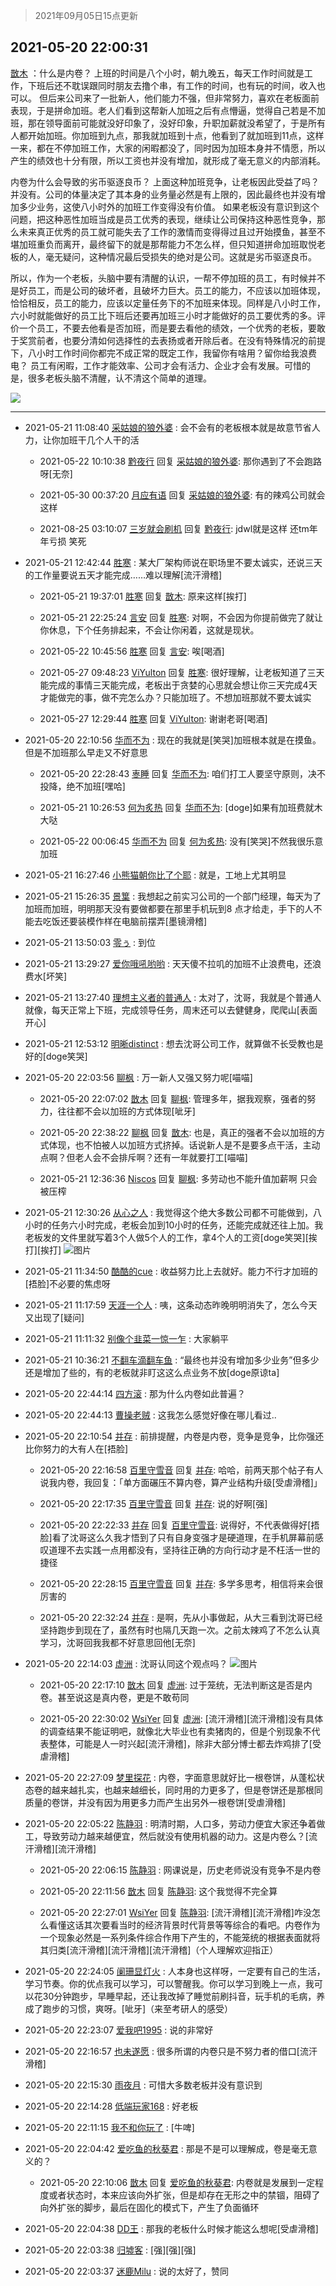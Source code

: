 > 2021年09月05日15点更新
<link rel="stylesheet" href="https://cdn.jsdelivr.net/gh/taotie6/sampleJSON@main/css/photo_show.css">


 ## 2021-05-20 22:00:31 

 [㪚木](https://www.coolapk.com/feed/27108695?shareKey=NjIwZjY2ZTBiM2E1NjEzMTc3Zjk~) ：什么是内卷？
上班的时间是八个小时，朝九晚五，每天工作时间就是工作，下班后还不耽误跟同时朋友去撸个串，有工作的时间，也有玩的时间，收入也可以。
但后来公司来了一批新人，他们能力不强，但非常努力，喜欢在老板面前表现，于是拼命加班。老人们看到这帮新人加班之后有点懵逼<!--break-->，觉得自己若是不加班，那在领导面前可能就没好印象了，没好印象，升职加薪就没希望了，于是所有人都开始加班。你加班到九点，那我就加班到十点，他看到了就加班到11点，这样一来，都在不停加班工作，大家的闲暇都没了，同时因为加班本身并不情愿，所以产生的绩效也十分有限，所以工资也并没有增加，就形成了毫无意义的内部消耗。

内卷为什么会导致的劣币驱逐良币？
上面这种加班竞争，让老板因此受益了吗？并没有。公司的体量决定了其本身的业务量必然是有上限的，因此最终也并没有增加多少业务，这使八小时外的加班工作变得没有价值。
如果老板没有意识到这个问题，把这种恶性加班当成是员工优秀的表现，继续让公司保持这种恶性竞争，那么未来真正优秀的员工就可能失去了工作的激情而变得得过且过开始摸鱼，甚至不堪加班重负而离开，最终留下的就是那帮能力不怎么样，但只知道拼命加班取悦老板的人，毫无疑问，这种情况最后受损失的绝对是公司。这就是劣币驱逐良币。

所以，作为一个老板，头脑中要有清醒的认识，一帮不停加班的员工，有时候并不是好员工，而是公司的破坏者，且破坏力巨大。员工的能力，不应该以加班体现，恰恰相反，员工的能力，应该以定量任务下的不加班来体现。同样是八小时工作，六小时就能做好的员工比下班后还要再加班三小时才能做好的员工要优秀的多。评价一个员工，不要去他看是否加班，而是要去看他的绩效，一个优秀的老板，要敢于奖赏前者，也要分清如何选择性的去表扬或者开除后者。在没有特殊情况的前提下，八小时工作时间你都完不成正常的既定工作，我留你有啥用？留你给我浪费电？
员工有闲暇，工作才能效率、公司才会有活力、企业才会有发展。可惜的是，很多老板头脑不清醒，认不清这个简单的道理。 

<div class="album">
<img class="img-item" src="https://image.coolapk.com/feed/2020/0606/14/1081091_4ed28736_5630_6598@353x200.gif" />
</div>

 ------- 

- 2021-05-21 11:08:40 [采姑娘的狼外婆](uid=2643467) : 会不会有的老板根本就是故意节省人力，让你加班干几个人干的活 

    - 2021-05-22 10:10:38 [黔夜行](uid=1627874) 回复 [采姑娘的狼外婆](uid=2643467): 那你遇到了不会跑路呀[无奈] 

    - 2021-05-30 00:37:20 [月应有语](uid=1457481) 回复 [采姑娘的狼外婆](uid=2643467): 有的辣鸡公司就会这样 

    - 2021-08-25 03:10:07 [三岁就会刷机](uid=3297960) 回复 [黔夜行](uid=1627874): jdwl就是这样 还tm年年亏损 笑死 

- 2021-05-21 12:42:44 [胜寒](uid=621479) : 某大厂架构师说在职场里不要太诚实，还说三天的工作量要说五天才能完成……难以理解[流汗滑稽] 

    - 2021-05-21 19:37:01 [胜寒](uid=621479) 回复 [㪚木](uid=1081091): 原来这样[挨打] 

    - 2021-05-21 22:25:24 [言安](uid=2043658) 回复 [胜寒](uid=621479): 对啊，不会因为你提前做完了就让你休息，下个任务排起来，不会让你闲着，这就是现状。 

    - 2021-05-22 10:45:56 [胜寒](uid=621479) 回复 [言安](uid=2043658): 唉[喝酒] 

    - 2021-05-27 09:48:23 [ViYulton](uid=1007512) 回复 [胜寒](uid=621479): 很好理解，让老板知道了三天能完成的事情三天能完成，老板出于贪婪的心思就会想让你三天完成4天才能做完的事，做不完怎么办？只能加班了。不想加班那就不要太诚实 

    - 2021-05-27 12:29:44 [胜寒](uid=621479) 回复 [ViYulton](uid=1007512): 谢谢老哥[喝酒] 

- 2021-05-20 22:10:56 [华而不为](uid=1212555) : 现在的我就是[笑哭]加班根本就是在摸鱼。但是不加班那么早走又不好意思 

    - 2021-05-20 22:28:43 [栆睡](uid=2246713) 回复 [华而不为](uid=1212555): 咱们打工人要坚守原则，决不投降，绝不加班[嘿哈] 

    - 2021-05-21 10:26:53 [何为炙热](uid=2219821) 回复 [华而不为](uid=1212555): [doge]如果有加班费就木大哒 

    - 2021-05-22 00:06:45 [华而不为](uid=1212555) 回复 [何为炙热](uid=2219821): 没有[笑哭]不然我很乐意加班 

- 2021-05-21 16:27:46 [小熊猫朝你比了个耶](uid=4352062) : 就是，工地上尤其明显 

- 2021-05-21 15:26:35 [景䈎](uid=1918006) : 我想起之前实习公司的一个部门经理，每天为了加班而加班，明明那天没有要做都要在那里手机玩到8 点才给走，手下的人不能去吃饭还要装模作样在电脑前摆弄[墨镜滑稽] 

- 2021-05-21 13:50:03 [零ぅ](uid=4164208) : 到位 

- 2021-05-21 13:29:27 [爱你哦吼哟哟](uid=2337567) : 天天傻不拉叽的加班不止浪费电，还浪费水[坏笑] 

- 2021-05-21 13:27:40 [理想主义者的普通人](uid=1708330) : 太对了，沈哥，我就是个普通人就像，每天正常上下班，完成领导任务，周末还可以去健健身，爬爬山[表面开心] 

- 2021-05-21 12:53:12 [明晰distinct](uid=1960890) : 想去沈哥公司工作，就算做不长受教也是好的[doge笑哭] 

- 2021-05-20 22:03:56 [聊枫](uid=2408757) : 万一新人又强又努力呢[喵喵] 

    - 2021-05-20 22:07:02 [㪚木](uid=1081091) 回复 [聊枫](uid=2408757): 管理多年，据我观察，强者的努力，往往都不会以加班的方式体现[呲牙] 

    - 2021-05-20 22:38:22 [聊枫](uid=2408757) 回复 [㪚木](uid=1081091): 也是，真正的强者不会以加班的方式体现，也不怕被人以加班方式挤掉。话说新人是不是要多点干活，主动点啊？但老人会不会排斥啊？还有一年就要打工[喵喵] 

    - 2021-05-21 12:36:36 [Niscos](uid=1575492) 回复 [聊枫](uid=2408757): 多劳动也不能升值加薪啊 只会被压榨 

- 2021-05-21 12:30:26 [从心之人](uid=3359478) : 我觉得这个绝大多数公司都不可能做到，八小时的任务六小时完成，老板会加到10小时的任务，还能完成就还往上加。我老板发的文件里就写着3个人做5个人的工作，拿4个人的工资[doge笑哭][挨打][挨打] ![图片](https://image.coolapk.com/feed/2021/0521/12/3359478_1fed4176_1419_4405@1049x240.png)

- 2021-05-21 11:34:50 [酷酷的cue](uid=2882563) : 收益努力比上去就好。能力不行才加班的[捂脸]不必要的焦虑呀 

- 2021-05-21 11:17:59 [天涯一个人](uid=3225865) : 咦，这条动态昨晚明明消失了，怎么今天又出现了[疑问] 

- 2021-05-21 11:11:32 [别像个韭菜一惊一乍](uid=824256) : 大家躺平 

- 2021-05-21 10:36:21 [不翻车滴翻车鱼](uid=2755635) : “最终也并没有增加多少业务”但多少还是增加了些的，有的老板就非盯这这么点业务不放[doge原谅ta] 

- 2021-05-20 22:44:14 [四方滚](uid=851755) : 那为什么内卷如此普遍？ 

- 2021-05-20 22:44:13 [曹操老贼](uid=2130194) : 这我怎么感觉好像在哪儿看过.. 

- 2021-05-20 22:10:54 [并存](uid=1248138) : 前排提醒，内卷是内卷，竞争是竞争，比你强还比你努力的大有人在[捂脸] 

    - 2021-05-20 22:16:58 [百里守雪音](uid=1080769) 回复 [并存](uid=1248138): 哈哈，前两天那个帖子有人说我内卷，我回复：「单方面碾压不算内卷，算产业结构升级[受虐滑稽]」 

    - 2021-05-20 22:17:35 [百里守雪音](uid=1080769) 回复 [并存](uid=1248138): 说的好啊[强] 

    - 2021-05-20 22:22:33 [并存](uid=1248138) 回复 [百里守雪音](uid=1080769): 说得好，不代表做得好[捂脸]看了沈哥这么久我才悟到了只有自身变强才是硬道理，在手机屏幕前感叹道理不去实践一点用都没有，坚持往正确的方向行动才是不枉活一世的捷径 

    - 2021-05-20 22:28:15 [百里守雪音](uid=1080769) 回复 [并存](uid=1248138): 多学多思考，相信将来会很厉害的 

    - 2021-05-20 22:32:24 [并存](uid=1248138) : 是啊，先从小事做起，从大三看到沈哥已经坚持跑步到现在了，虽然有时也隔几天跑一次。之前太辣鸡了不怎么认真学习，沈哥回我我都不好意思回他[无奈] 

- 2021-05-20 22:14:03 [虚洲](uid=825485) : 沈哥认同这个观点吗？ ![图片](https://image.coolapk.com/feed/2021/0520/22/825485_57ec1954_0041_6005@1080x1097.jpeg)

    - 2021-05-20 22:17:10 [㪚木](uid=1081091) 回复 [虚洲](uid=825485): 过于笼统，无法判断这是否是内卷。甚至说这是真内卷，更是不敢苟同 

    - 2021-05-20 22:30:02 [WsiYer](uid=3832235) 回复 [虚洲](uid=825485): [流汗滑稽][流汗滑稽]没有具体的调查结果不能证明吧，就像北大毕业也有卖猪肉的，但是个别现象不代表整体，可能是人一时兴起[流汗滑稽]，除非大部分博士都去炸鸡排了[受虐滑稽] 

- 2021-05-20 22:27:09 [梦里探花](uid=836750) : 内卷，字面意思就好比一根卷饼，从蓬松状态卷的越来越扎实，也越来越细长，同时用的力更多了，但是卷饼还是那根同质量的卷饼，并没有因为用更多力而产生出另外一根卷饼[受虐滑稽] 

- 2021-05-20 22:05:22 [陈静羽](uid=2603765) : 明清时期，人口多，劳动力便宜大家还争着做工，导致劳动力越来越便宜，然后就没有使用机器的动力。这是内卷么？[流汗滑稽][流汗滑稽] 

    - 2021-05-20 22:06:15 [陈静羽](uid=2603765) : 网课说是，历史老师说没有竞争不是内卷 

    - 2021-05-20 22:11:56 [㪚木](uid=1081091) 回复 [陈静羽](uid=2603765): 这个我觉得不完全算 

    - 2021-05-20 22:27:01 [WsiYer](uid=3832235) 回复 [陈静羽](uid=2603765): [流汗滑稽][流汗滑稽]咋没怎么看懂这话其次要看当时的经济背景时代背景等等综合的看吧。内卷作为一个现象必然是一系列条件综合作用下产生的，不能笼统的根据表面就将其归类[流汗滑稽][流汗滑稽][流汗滑稽]（个人理解欢迎指正） 

- 2021-05-20 22:24:05 [阑珊显灯火](uid=4349005) : 人本身也这样呀，一定要有自己的生活，学习节奏。你的优点我可以学习，可以警醒我。你可以学习到晚上一点，我可以花30分钟跑步，早睡早起，还让我改掉了睡觉前刷抖音，玩手机的毛病，养成了跑步的习惯，爽呀。[呲牙]（来至考研人的感受） 

- 2021-05-20 22:23:07 [爱我吧1995](uid=669913) : 说的非常好 

- 2021-05-20 22:16:57 [也未遂愿](uid=3056500) : 很多所谓的内卷只是不努力者的借口[流汗滑稽] 

- 2021-05-20 22:15:30 [雨夜月](uid=2036968) : 可惜大多数老板并没有意识到 

- 2021-05-20 22:14:28 [低端玩家168](uid=3759433) : 好老板 

- 2021-05-20 22:11:15 [我不和你玩了](uid=1007691) : [牛啤] 

- 2021-05-20 22:04:42 [爱吃鱼的秋葵君](uid=1197189) : 那是不是可以理解成，卷是毫无意义的？ 

    - 2021-05-20 22:10:06 [㪚木](uid=1081091) 回复 [爱吃鱼的秋葵君](uid=1197189): 内卷就是发展到一定程度或者状态时，本来应该向外扩张，但是却存在无形之中的禁锢，阻碍了向外扩张的脚步，最后在固化的模式下，产生了负面循环 

- 2021-05-20 22:04:38 [DD王](uid=641913) : 那我的老板什么时候才能这么想呢[受虐滑稽] 

- 2021-05-20 22:03:38 [归墟客](uid=3287587) : [强][强][强] 

- 2021-05-20 22:03:37 [迷鹿Milu](uid=2222548) : 说的太好了，赞同 

